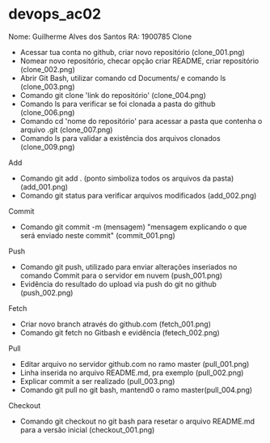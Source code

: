 ﻿# devops_ac02
Nome: Guilherme Alves dos Santos
RA: 1900785
Clone

- Acessar tua conta no github, criar novo repositório (clone_001.png)
- Nomear novo repositório, checar opção criar README,
criar repositório (clone_002.png)
- Abrir Git Bash, utilizar comando cd Documents/ e comando ls (clone_003.png)
- Comando git clone 'link do repositório' (clone_004.png)
- Comando ls para verificar se foi clonada a pasta do github (clone_006.png)
- Comando cd 'nome do repositório' para acessar a pasta que
contenha o arquivo .git (clone_007.png)
- Comando ls para validar a existência dos arquivos clonados (clone_009.png)


Add

- Comando git add . (ponto simboliza todos os arquivos da pasta) (add_001.png)
- Comando git status para verificar arquivos modificados (add_002.png)

Commit

- Comando git commit -m (mensagem) "mensagem explicando o que será enviado
neste commit" (commit_001.png)

Push
- Comando git push, utilizado para enviar alterações inseriados no comando
Commit para o servidor em nuvem (push_001.png)
- Evidência do resultado do upload via push do git no github (push_002.png)

Fetch
- Criar novo branch através do github.com (fetch_001.png)
- Comando git fetch no Gitbash e evidência (fetech_002.png)

Pull
- Editar arquivo no servidor github.com no ramo master (pull_001.png)
- Linha inserida no arquivo README.md, pra exemplo (pull_002.png)
- Explicar commit a ser realizado (pull_003.png)
- Comando git pull no git bash, mantend0 o ramo master(pull_004.png)

Checkout
- Comando git checkout no git bash para resetar o arquivo README.md
para a versão inicial (checkout_001.png)